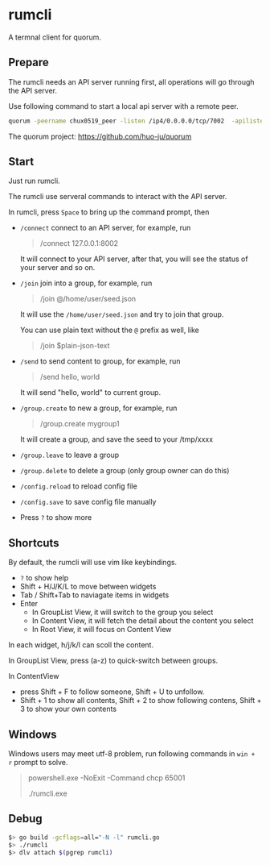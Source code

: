# rumcli

A termnal client for quorum.

## Prepare

The rumcli needs an API server running first, all operations will go through the API server.

Use following command to start a local api server with a remote peer.

```bash
quorum -peername chux0519_peer -listen /ip4/0.0.0.0/tcp/7002  -apilisten :8002 -peer /ip4/167.114.61.179/tcp/10666/p2p/16Uiu2HAmE7TYnrYtC6tAsWvz4EUGQke1wsdrkw2kt8GFv6brfHFw  -debug true
```

The quorum project: https://github.com/huo-ju/quorum

## Start

Just run rumcli.

The rumcli use serveral commands to interact with the API server.

In rumcli, press `Space` to bring up the command prompt, then

- `/connect` connect to an API server, for example, run 

    > /connect 127.0.0.1:8002

    It will connect to your API server, after that, you will see the status of your server and so on.

- `/join` join into a group, for example, run

    > /join @/home/user/seed.json

     It will use the `/home/user/seed.json` and try to join that group. 
     
     You can use plain text without the `@` prefix as well, like 
    > /join $plain-json-text

- `/send` to send content to group, for example, run

    > /send hello, world

    It will send "hello, world" to current group.

- `/group.create` to new a group, for example, run

    > /group.create mygroup1
    
    It will create a group, and save the seed to your /tmp/xxxx

- `/group.leave` to leave a group

- `/group.delete` to delete a group (only group owner can do this)

- `/config.reload` to reload config file

- `/config.save` to save config file manually

- Press `?` to show more

## Shortcuts

By default, the rumcli will use vim like keybindings.

- `?` to show help
- Shift + H/J/K/L to move between widgets
- Tab / Shift+Tab to naviagate items in widgets
- Enter
  - In GroupList View, it will switch to the group you select
  - In Content View, it will fetch the detail about the content you select
  - In Root View, it will focus on Content View

In each widget, h/j/k/l can scoll the content.

In GroupList View, press (a-z) to quick-switch between groups.

In ContentView
- press Shift + F to follow someone, Shift + U to unfollow.
- Shift + 1 to show all contents, Shift + 2 to show following contens, Shift + 3 to show your own contents

## Windows

Windows users may meet utf-8 problem, run following commands in `win + r` prompt to solve.

> powershell.exe -NoExit -Command chcp 65001
> 
> ./rumcli.exe

## Debug
```bash
$> go build -gcflags=all="-N -l" rumcli.go
$> ./rumcli
$> dlv attach $(pgrep rumcli)
```
